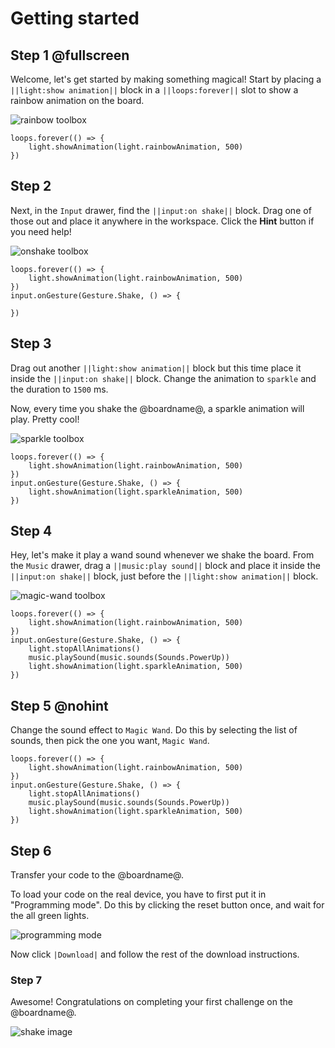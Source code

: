 # Getting started

## Step 1 @fullscreen

Welcome, let's get started by making something magical! Start by placing a ``||light:show animation||`` block in a ``||loops:forever||`` slot to show a rainbow animation on the board.

![rainbow toolbox](/static/cp/tutorials/getting-started/rainbow-toolbox.gif)

```filterblocks
loops.forever(() => {
    light.showAnimation(light.rainbowAnimation, 500)
})
```

## Step 2

Next, in the ``Input`` drawer, find the ``||input:on shake||`` block. Drag one of those out and place it anywhere in the workspace.
Click the **Hint** button if you need help!

![onshake toolbox](/static/cp/tutorials/getting-started/onshake-toolbox.gif)

```filterblocks
loops.forever(() => {
    light.showAnimation(light.rainbowAnimation, 500)
})
input.onGesture(Gesture.Shake, () => {

})
```

## Step 3

Drag out another ``||light:show animation||`` block but this time place it inside the ``||input:on shake||`` block. Change the animation to ``sparkle`` and the duration to ``1500`` ms.

Now, every time you shake the @boardname@, a sparkle animation will play. Pretty cool!

![sparkle toolbox](/static/cp/tutorials/getting-started/sparkle-toolbox.gif)

```filterblocks
loops.forever(() => {
    light.showAnimation(light.rainbowAnimation, 500)
})
input.onGesture(Gesture.Shake, () => {
    light.showAnimation(light.sparkleAnimation, 500)
})
```

## Step 4

Hey, let's make it play a wand sound whenever we shake the board. From the ``Music`` drawer, drag a ``||music:play sound||`` block and place it inside the ``||input:on shake||`` block, just before the ``||light:show animation||`` block.

![magic-wand toolbox](/static/cp/tutorials/getting-started/wandsound-toolbox.gif)

```filterblocks
loops.forever(() => {
    light.showAnimation(light.rainbowAnimation, 500)
})
input.onGesture(Gesture.Shake, () => {
    light.stopAllAnimations()
    music.playSound(music.sounds(Sounds.PowerUp))
    light.showAnimation(light.sparkleAnimation, 500)
})
```

## Step 5 @nohint

Change the sound effect to ``Magic Wand``. Do this by selecting the list of sounds, then pick the one you want, ``Magic Wand``.

```filterblocks
loops.forever(() => {
    light.showAnimation(light.rainbowAnimation, 500)
})
input.onGesture(Gesture.Shake, () => {
    light.stopAllAnimations()
    music.playSound(music.sounds(Sounds.PowerUp))
    light.showAnimation(light.sparkleAnimation, 500)
})
```

## Step 6

Transfer your code to the @boardname@.

To load your code on the real device, you have to first put it in "Programming mode".
Do this by clicking the reset button once, and wait for the all green lights.

![programming mode](/static/cp/tutorials/getting-started/programming-mode.gif)

Now click ``|Download|`` and follow the rest of the download instructions.

### Step 7

Awesome! Congratulations on completing your first challenge on the @boardname@.

![shake image](/static/cp/tutorials/getting-started/shake.gif)
